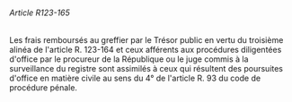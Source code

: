 ###### Article R123-165

Les frais remboursés au greffier par le Trésor public en vertu du troisième alinéa de l'article R. 123-164 et ceux afférents aux procédures diligentées d'office par le procureur de la République ou le juge commis à la surveillance du registre sont assimilés à ceux qui résultent des poursuites d'office en matière civile au sens du 4° de l'article R. 93 du code de procédure pénale.

